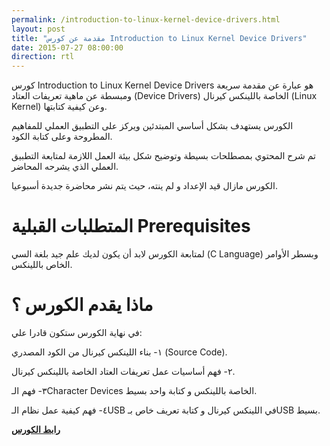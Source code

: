 ```yaml
---
permalink: /introduction-to-linux-kernel-device-drivers.html
layout: post
title: "مقدمة عن كورس Introduction to Linux Kernel Device Drivers"
date: 2015-07-27 08:00:00
direction: rtl
---
```



كورس Introduction to Linux Kernel Device Drivers هو عبارة عن مقدمة سريعة ومبسطة عن ماهية تعريفات العتاد (Device Drivers) الخاصة باللينكس كيرنال (Linux Kernel) وعن كيفية كتابتها.

الكورس يستهدف بشكل أساسي المبتدئين ويركز على التطبيق العملي للمفاهيم المطروحة وعلى كتابة الكود.

تم شرح المحتوي بمصطلحات بسيطة وتوضيح شكل بيئة العمل اللازمة لمتابعة التطبيق العملي الذي يشرحه المحاضر.

الكورس مازال قيد الإعداد و لم ينته، حيث يتم نشر محاضرة جديدة أسبوعيا.

# **المتطلبات القبلية Prerequisites**

لمتابعة الكورس لابد أن يكون لديك علم جيد بلغة السي (C Language) وبسطر الأوامر الخاص باللينكس.

# **ماذا يقدم الكورس ؟**

في نهاية الكورس ستكون قادرا علي:

١- بناء اللينكس كيرنال من الكود المصدري (Source Code).

٢- فهم أساسيات عمل تعريفات العتاد الخاصة باللينكس كيرنال.

٣- فهم الـCharacter Devices الخاصة باللينكس و كتابة واحد بسيط.

٤- فهم كيفية عمل نظام الـUSB في اللينكس كيرنال و كتابة تعريف خاص بـUSB بسيط.

**[رابط الكورس](https://www.udemy.com/introduction-to-linux-kernel-device-drivers/)**
